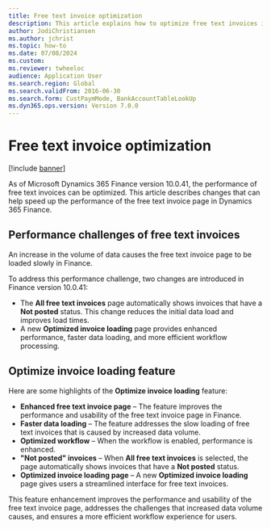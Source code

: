 ```yaml
--- 
title: Free text invoice optimization
description: This article explains how to optimize free text invoices in Microsoft Dynamics 365 Finance.
author: JodiChristiansen
ms.author: jchrist
ms.topic: how-to
ms.date: 07/08/2024
ms.custom:
ms.reviewer: twheeloc
audience: Application User 
ms.search.region: Global
ms.search.validFrom: 2016-06-30
ms.search.form: CustPaymMode, BankAccountTableLookUp
ms.dyn365.ops.version: Version 7.0.0 
---
```


# Free text invoice optimization

[!include [banner](../../includes/banner.md)]

As of Microsoft Dynamics 365 Finance version 10.0.41, the performance of free text invoices can be optimized. This article describes changes that can help speed up the performance of the free text invoice page in Dynamics 365 Finance.

## Performance challenges of free text invoices

An increase in the volume of data causes the free text invoice page to be loaded slowly in Finance.

To address this performance challenge, two changes are introduced in Finance version 10.0.41:

- The **All free text invoices** page automatically shows invoices that have a **Not posted** status. This change reduces the initial data load and improves load times.
- A new **Optimized invoice loading** page provides enhanced performance, faster data loading, and more efficient workflow processing.

## Optimize invoice loading feature

Here are some highlights of the **Optimize invoice loading** feature:

- **Enhanced free text invoice page** – The feature improves the performance and usability of the free text invoice page in Finance.
- **Faster data loading** – The feature addresses the slow loading of free text invoices that is caused by increased data volume.
- **Optimized workflow** – When the workflow is enabled, performance is enhanced.
- **"Not posted" invoices** – When **All free text invoices** is selected, the page automatically shows invoices that have a **Not posted** status.
- **Optimized invoice loading page** – A new **Optimized invoice loading** page gives users a streamlined interface for free text invoices.

This feature enhancement improves the performance and usability of the free text invoice page, addresses the challenges that increased data volume causes, and ensures a more efficient workflow experience for users.
